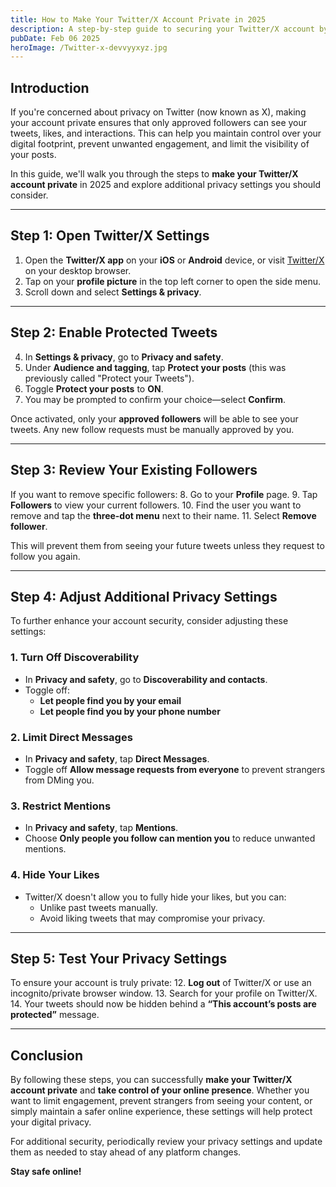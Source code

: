 ```yaml
---
title: How to Make Your Twitter/X Account Private in 2025
description: A step-by-step guide to securing your Twitter/X account by making it private and controlling who can see your tweets.
pubDate: Feb 06 2025
heroImage: /Twitter-x-devvyyxyz.jpg
---
```


## Introduction

If you're concerned about privacy on Twitter (now known as X), making your account private ensures that only approved followers can see your tweets, likes, and interactions. This can help you maintain control over your digital footprint, prevent unwanted engagement, and limit the visibility of your posts.

In this guide, we'll walk you through the steps to **make your Twitter/X account private** in 2025 and explore additional privacy settings you should consider.

---

## Step 1: Open Twitter/X Settings

1. Open the **Twitter/X app** on your **iOS** or **Android** device, or visit [Twitter/X](https://twitter.com/) on your desktop browser.
2. Tap on your **profile picture** in the top left corner to open the side menu.
3. Scroll down and select **Settings & privacy**.

---

## Step 2: Enable Protected Tweets

4. In **Settings & privacy**, go to **Privacy and safety**.
5. Under **Audience and tagging**, tap **Protect your posts** (this was previously called "Protect your Tweets").
6. Toggle **Protect your posts** to **ON**.
7. You may be prompted to confirm your choice—select **Confirm**.

Once activated, only your **approved followers** will be able to see your tweets. Any new follow requests must be manually approved by you.

---

## Step 3: Review Your Existing Followers

If you want to remove specific followers:
8. Go to your **Profile** page.
9. Tap **Followers** to view your current followers.
10. Find the user you want to remove and tap the **three-dot menu** next to their name.
11. Select **Remove follower**.

This will prevent them from seeing your future tweets unless they request to follow you again.

---

## Step 4: Adjust Additional Privacy Settings

To further enhance your account security, consider adjusting these settings:

### **1. Turn Off Discoverability**
- In **Privacy and safety**, go to **Discoverability and contacts**.
- Toggle off:
  - **Let people find you by your email**
  - **Let people find you by your phone number**

### **2. Limit Direct Messages**
- In **Privacy and safety**, tap **Direct Messages**.
- Toggle off **Allow message requests from everyone** to prevent strangers from DMing you.

### **3. Restrict Mentions**
- In **Privacy and safety**, tap **Mentions**.
- Choose **Only people you follow can mention you** to reduce unwanted mentions.

### **4. Hide Your Likes**
- Twitter/X doesn't allow you to fully hide your likes, but you can:
  - Unlike past tweets manually.
  - Avoid liking tweets that may compromise your privacy.

---

## Step 5: Test Your Privacy Settings

To ensure your account is truly private:
12. **Log out** of Twitter/X or use an incognito/private browser window.
13. Search for your profile on Twitter/X.
14. Your tweets should now be hidden behind a **“This account’s posts are protected”** message.

---

## Conclusion

By following these steps, you can successfully **make your Twitter/X account private** and **take control of your online presence**. Whether you want to limit engagement, prevent strangers from seeing your content, or simply maintain a safer online experience, these settings will help protect your digital privacy.

For additional security, periodically review your privacy settings and update them as needed to stay ahead of any platform changes.

**Stay safe online!**